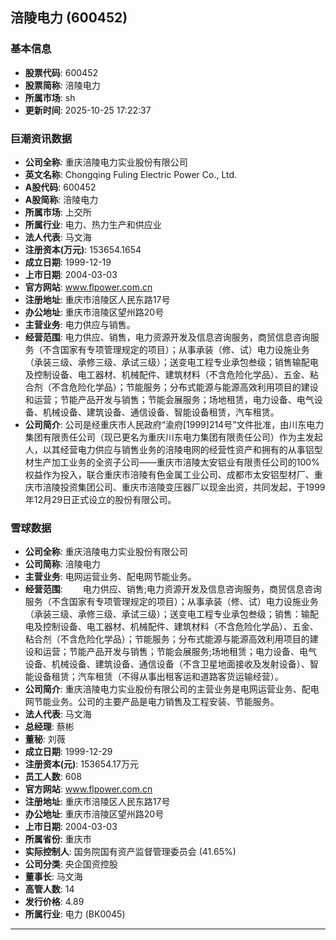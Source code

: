 ## 涪陵电力 (600452)

### 基本信息

- **股票代码**: 600452
- **股票简称**: 涪陵电力
- **所属市场**: sh
- **更新时间**: 2025-10-25 17:22:37

### 巨潮资讯数据

- **公司全称**: 重庆涪陵电力实业股份有限公司
- **英文名称**: Chongqing Fuling Electric Power Co., Ltd.
- **A股代码**: 600452
- **A股简称**: 涪陵电力
- **所属市场**: 上交所
- **所属行业**: 电力、热力生产和供应业
- **法人代表**: 马文海
- **注册资本(万元)**: 153654.1654
- **成立日期**: 1999-12-19
- **上市日期**: 2004-03-03
- **官方网站**: www.flpower.com.cn
- **注册地址**: 重庆市涪陵区人民东路17号
- **办公地址**: 重庆市涪陵区望州路20号
- **主营业务**: 电力供应与销售。
- **经营范围**: 电力供应、销售，电力资源开发及信息咨询服务，商贸信息咨询服务（不含国家有专项管理规定的项目）；从事承装（修、试）电力设施业务（承装三级、承修三级、承试三级）；送变电工程专业承包叁级；销售输配电及控制设备、电工器材、机械配件、建筑材料（不含危险化学品）、五金、粘合剂（不含危险化学品）；节能服务；分布式能源与能源高效利用项目的建设和运营；节能产品开发与销售；节能会展服务；场地租赁，电力设备、电气设备、机械设备、建筑设备、通信设备、智能设备租赁，汽车租赁。
- **公司简介**: 公司是经重庆市人民政府“渝府[1999]214号”文件批准，由川东电力集团有限责任公司（现已更名为重庆川东电力集团有限责任公司）作为主发起人，以其经营电力供应与销售业务的涪陵电网的经营性资产和拥有的从事铝型材生产加工业务的全资子公司——重庆市涪陵太安铝业有限责任公司的100%权益作为投入，联合重庆市涪陵有色金属工业公司、成都市太安铝型材厂、重庆市涪陵投资集团公司、重庆市涪陵变压器厂以现金出资，共同发起，于1999年12月29日正式设立的股份有限公司。

### 雪球数据

- **公司全称**: 重庆涪陵电力实业股份有限公司
- **公司简称**: 涪陵电力
- **主营业务**: 电网运营业务、配电网节能业务。
- **经营范围**: 　　电力供应、销售;电力资源开发及信息咨询服务，商贸信息咨询服务（不含国家有专项管理规定的项目）；从事承装（修、试）电力设施业务（承装三级、承修三级、承试三级）；送变电工程专业承包叁级；销售：输配电及控制设备、电工器材、机械配件、建筑材料（不含危险化学品）、五金、粘合剂（不含危险化学品）；节能服务；分布式能源与能源高效利用项目的建设和运营；节能产品开发与销售；节能会展服务;场地租赁；电力设备、电气设备、机械设备、建筑设备、通信设备（不含卫星地面接收及发射设备）、智能设备租赁；汽车租赁（不得从事出租客运和道路客货运输经营）。
- **公司简介**: 重庆涪陵电力实业股份有限公司的主营业务是电网运营业务、配电网节能业务。公司的主要产品是电力销售及工程安装、节能服务。
- **法人代表**: 马文海
- **总经理**: 蔡彬
- **董秘**: 刘薇
- **成立日期**: 1999-12-29
- **注册资本(元)**: 153654.17万元
- **员工人数**: 608
- **官方网站**: www.flpower.com.cn
- **注册地址**: 重庆市涪陵区人民东路17号
- **办公地址**: 重庆市涪陵区望州路20号
- **上市日期**: 2004-03-03
- **所属省份**: 重庆市
- **实际控制人**: 国务院国有资产监督管理委员会 (41.65%)
- **公司分类**: 央企国资控股
- **董事长**: 马文海
- **高管人数**: 14
- **发行价格**: 4.89
- **所属行业**: 电力 (BK0045)

---